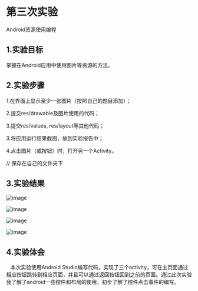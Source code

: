 # 第三次实验

Android资源使用编程

## 1.实验目标

掌握在Android应用中使用图片等资源的方法。

## 2.实验步骤

1.在界面上显示至少一张图片（按照自己的题目添加）；

2.提交res/drawable及图片使用的代码；

3.提交res/values, res/layout等其他代码；

3.将应用运行结果截图，放到实验报告中；

4.点击图片（或按钮）时，打开另一个Activity。

// 保存在自己的文件夹下
## 3.实验结果

![image](https://github.com/linkzw/android-labs-2018/blob/master/soft1614080902125/p3.png)

![image](https://github.com/linkzw/android-labs-2018/blob/master/soft1614080902125/p4.png)

![image](https://github.com/linkzw/android-labs-2018/blob/master/soft1614080902125/p5.png)

![image](https://github.com/linkzw/android-labs-2018/blob/master/soft1614080902125/p6.png)

## 4.实验体会
    本次实验使用Android Studio编写代码，实现了三个activity，可在主页面通过相应按钮跳转到相应页面，并且可以通过返回按钮回到之前的页面。通过此次实验我了解了android一些控件和布局的使用，初步了解了控件点击事件的编写。 
  
 
